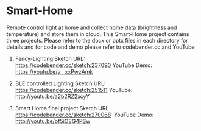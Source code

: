 # Smart-Home
Remote control light at home and collect home data (brightness and temperature) and store them in cloud.
This Smart-Home project contains three projects.
Please refer to the docx or pptx files in each directory for details and for code and demo please refer 
to codebender.cc and YouTube

1. Fancy-Lighting
  Sketch URL:	
  https://codebender.cc/sketch:237090
  YouTube Demo:
  https://youtu.be/y__xxPwzAmk
  
2. BLE controlled Lighting
  Sketch URL:	
  https://codebender.cc/sketch:251511
  YouTube:	
  http://youtu.be/a2b2RZ2xcyY
  
3. Smart Home final project
  Sketch URL
	https://codebender.cc/sketch:270068
  YouTube Demo:
  http://youtu.be/pf5iO8G4PSw



